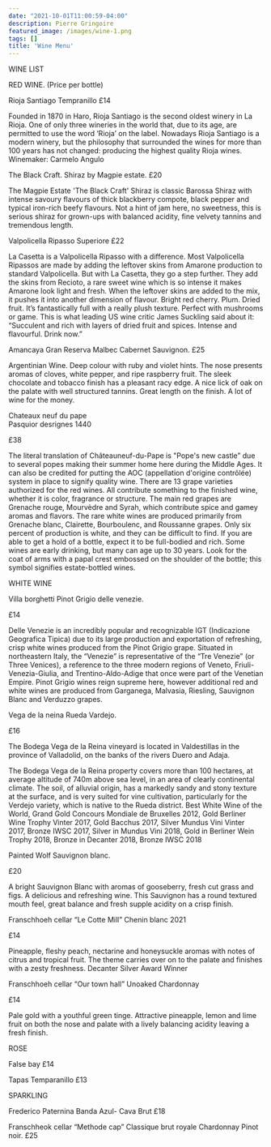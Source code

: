 ```yaml
---
date: "2021-10-01T11:00:59-04:00"
description: Pierre Gringoire
featured_image: /images/wine-1.png
tags: []
title: 'Wine Menu'
---
```


WINE LIST

RED WINE. (Price per bottle) 

Rioja Santiago Tempranillo  £14 

Founded in 1870 in Haro, Rioja Santiago is the second oldest winery in La Rioja. One of only three wineries in the world that, due to its age, are permitted to use the word ‘Rioja’ on the label. Nowadays Rioja Santiago is a modern winery, but the philosophy that surrounded the wines for more than 100 years has not changed: producing the highest quality Rioja wines.
Winemaker: Carmelo Angulo

The Black Craft. Shiraz by Magpie estate. £20

The Magpie Estate 'The Black Craft' Shiraz is classic Barossa Shiraz with intense savoury flavours of thick blackberry compote, black pepper and typical iron-rich beefy flavours. Not a hint of jam here, no sweetness, this is serious shiraz for grown-ups with balanced acidity, fine velvety tannins and tremendous length.

Valpolicella Ripasso Superiore 
£22

La Casetta is a Valpolicella Ripasso with a difference. Most Valpolicella Ripassos are made by adding the leftover skins from Amarone production to standard Valpolicella. But with La Casetta, they go a step further. They add the skins from Recioto, a rare sweet wine which is so intense it makes Amarone look light and fresh. When the leftover skins are added to the mix, it pushes it into another dimension of flavour. Bright red cherry. Plum. Dried fruit. It’s fantastically full with a really plush texture. Perfect with mushrooms or game. This is what leading US wine critic James Suckling said about it: “Succulent and rich with layers of dried fruit and spices. Intense and flavourful. Drink now.” 

Amancaya Gran Reserva Malbec 
Cabernet Sauvignon. 
£25 

Argentinian Wine. Deep colour with ruby and violet hints.
The nose presents aromas of cloves, white pepper, and ripe raspberry fruit. The sleek chocolate and tobacco finish has a pleasant racy edge. A nice lick of oak on the palate with well structured tannins. Great length on the finish. A lot of wine for the money.

Chateaux neuf du pape  
Pasquior desrignes 1440

£38 

The literal translation of Châteauneuf-du-Pape is "Pope's new castle” due to several popes making their summer home here during the Middle Ages. It can also be credited for putting the AOC (appellation d'origine contrôlée) system in place to signify quality wine.
There are 13 grape varieties authorized for the red wines. All contribute something to the finished wine, whether it is color, fragrance or structure. The main red grapes are Grenache rouge, Mourvèdre and Syrah, which contribute spice and gamey aromas and flavors. The rare white wines are produced primarily from Grenache blanc, Clairette, Bourboulenc, and Roussanne grapes. Only six percent of production is white, and they can be difficult to find. If you are able to get a hold of a bottle, expect it to be full-bodied and rich.
Some wines are early drinking, but many can age up to 30 years. Look for the coat of arms with a papal crest embossed on the shoulder of the bottle; this symbol signifies estate-bottled wines.

WHITE WINE 

Villa borghetti Pinot Grigio delle venezie.

£14 

Delle Venezie is an incredibly popular and recognizable IGT (Indicazione Geografica Tipica) due to its large production and exportation of refreshing, crisp white wines produced from the Pinot Grigio grape.
Situated in northeastern Italy, the “Venezie” is representative of the “Tre Venezie” (or Three Venices), a reference to the three modern regions of Veneto, Friuli-Venezia-Giulia, and Trentino-Aldo-Adige that once were part of the Venetian Empire.
Pinot Grigio wines reign supreme here, however additional red and white wines are produced from Garganega, Malvasia, Riesling, Sauvignon Blanc and Verduzzo grapes.


Vega de la neina Rueda Vardejo. 

£16

The Bodega Vega de la Reina vineyard is located in Valdestillas in the province of Valladolid, on the banks of the rivers Duero and Adaja.

The Bodega Vega de la Reina property covers more than 100 hectares, at average altitude of 740m above sea level, in an area of clearly continental climate. The soil, of alluvial origin, has a markedly sandy and stony texture at the surface, and is very suited for vine cultivation, particularly for the Verdejo variety, which is native to the Rueda district.
Best White Wine of the World, Grand Gold Concours Mondiale de Bruxelles 2012, Gold Berliner Wine Trophy Vinter 2017, Gold Bacchus 2017, Silver Mundus Vini Vinter 2017, Bronze IWSC 2017, Silver in Mundus Vini 2018, Gold in Berliner Wein Trophy 2018, Bronze in Decanter 2018, Bronze IWSC 2018

Painted Wolf Sauvignon blanc. 

£20

A bright Sauvignon Blanc with aromas of gooseberry, fresh cut grass and figs. A delicious and refreshing wine.  This Sauvignon has a round textured mouth feel, great balance and fresh supple acidity on a crisp finish.

Franschhoeh cellar 
“Le Cotte Mill” Chenin blanc 2021 

£14 

Pineapple, fleshy peach, nectarine and honeysuckle aromas with notes of citrus and tropical fruit. The theme carries over on to the palate and finishes with a zesty freshness.
Decanter Silver Award Winner 

Franschhoeh cellar 
“Our town hall” 
Unoaked Chardonnay 

£14 


Pale gold with a youthful green tinge. Attractive pineapple, lemon and lime fruit on both the nose and palate with a lively balancing acidity leaving a fresh finish.

ROSE 

False bay
£14

Tapas Temparanillo
£13 

SPARKLING 

Frederico Paternina 
Banda Azul- Cava Brut 
£18 

Franschheok cellar 
“Methode cap” 
Classique brut royale Chardonnay Pinot noir. 
£25
